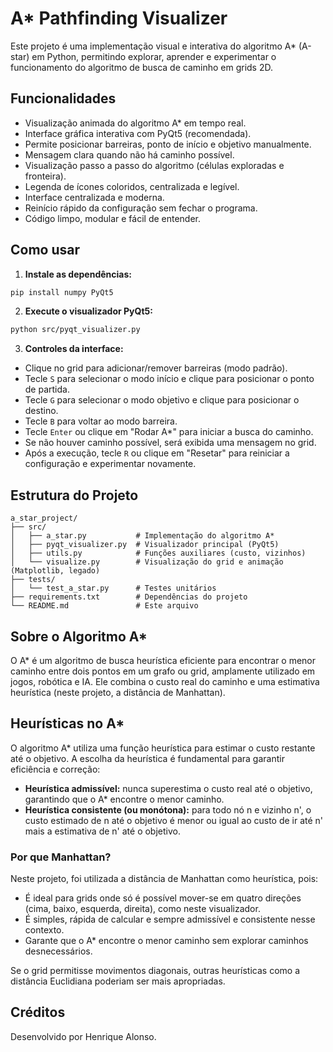 # A* Pathfinding Visualizer

Este projeto é uma implementação visual e interativa do algoritmo A* (A-star) em Python, permitindo explorar, aprender e experimentar o funcionamento do algoritmo de busca de caminho em grids 2D.

## Funcionalidades

- Visualização animada do algoritmo A* em tempo real.
- Interface gráfica interativa com PyQt5 (recomendada).
- Permite posicionar barreiras, ponto de início e objetivo manualmente.
- Mensagem clara quando não há caminho possível.
- Visualização passo a passo do algoritmo (células exploradas e fronteira).
- Legenda de ícones coloridos, centralizada e legível.
- Interface centralizada e moderna.
- Reinício rápido da configuração sem fechar o programa.
- Código limpo, modular e fácil de entender.

## Como usar

1. **Instale as dependências:**

```bash
pip install numpy PyQt5
```

2. **Execute o visualizador PyQt5:**

```bash
python src/pyqt_visualizer.py
```

3. **Controles da interface:**

- Clique no grid para adicionar/remover barreiras (modo padrão).
- Tecle `S` para selecionar o modo início e clique para posicionar o ponto de partida.
- Tecle `G` para selecionar o modo objetivo e clique para posicionar o destino.
- Tecle `B` para voltar ao modo barreira.
- Tecle `Enter` ou clique em "Rodar A*" para iniciar a busca do caminho.
- Se não houver caminho possível, será exibida uma mensagem no grid.
- Após a execução, tecle `R` ou clique em "Resetar" para reiniciar a configuração e experimentar novamente.

## Estrutura do Projeto

```
a_star_project/
├── src/
│   ├── a_star.py           # Implementação do algoritmo A*
│   ├── pyqt_visualizer.py  # Visualizador principal (PyQt5)
│   ├── utils.py            # Funções auxiliares (custo, vizinhos)
│   └── visualize.py        # Visualização do grid e animação (Matplotlib, legado)
├── tests/
│   └── test_a_star.py      # Testes unitários
├── requirements.txt        # Dependências do projeto
└── README.md               # Este arquivo
```

## Sobre o Algoritmo A*

O A* é um algoritmo de busca heurística eficiente para encontrar o menor caminho entre dois pontos em um grafo ou grid, amplamente utilizado em jogos, robótica e IA. Ele combina o custo real do caminho e uma estimativa heurística (neste projeto, a distância de Manhattan).

## Heurísticas no A*

O algoritmo A* utiliza uma função heurística para estimar o custo restante até o objetivo. A escolha da heurística é fundamental para garantir eficiência e correção:

- **Heurística admissível:** nunca superestima o custo real até o objetivo, garantindo que o A* encontre o menor caminho.
- **Heurística consistente (ou monótona):** para todo nó n e vizinho n', o custo estimado de n até o objetivo é menor ou igual ao custo de ir até n' mais a estimativa de n' até o objetivo.

### Por que Manhattan?

Neste projeto, foi utilizada a distância de Manhattan como heurística, pois:

- É ideal para grids onde só é possível mover-se em quatro direções (cima, baixo, esquerda, direita), como neste visualizador.
- É simples, rápida de calcular e sempre admissível e consistente nesse contexto.
- Garante que o A* encontre o menor caminho sem explorar caminhos desnecessários.

Se o grid permitisse movimentos diagonais, outras heurísticas como a distância Euclidiana poderiam ser mais apropriadas.

## Créditos

Desenvolvido por Henrique Alonso.